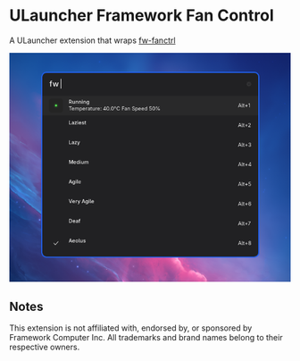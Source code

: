 # ULauncher Framework Fan Control

A ULauncher extension that wraps [fw-fanctrl](https://github.com/TamtamHero/fw-fanctrl)

![](./.github/demo.png)

## Notes

This extension is not affiliated with, endorsed by, or sponsored by Framework Computer Inc. All trademarks and brand names belong to their respective owners.
